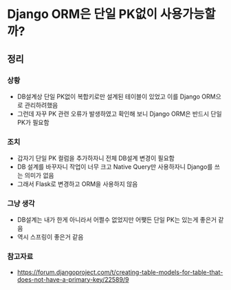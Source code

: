 # Django ORM은 단일 PK없이 사용가능할까?

## 정리

### 상황

* DB설계상 단일 PK없이 복합키로만 설계된 테이블이 있었고 이를 Django ORM으로 관리하려했음
* 그런데 자꾸 PK 관련 오류가 발생하였고 확인해 보니 Django ORM은 반드시 단일 PK가 필요함

### 조치

* 갑자기 단일 PK 컬럼을 추가하자니 전체 DB설계 변경이 필요함
* DB 설계를 바꾸자니 작업이 너무 크고 Native Query만 사용하자니 Django를 쓰는 의미가 없음
* 그래서 Flask로 변경하고 ORM을 사용하지 않음

### 그냥 생각

* DB설계는 내가 한게 아니라서 어쩔수 없었지만 어쨎든 단일 PK는 있는게 좋은거 같음
* 역시 스프링이 좋은거 같음

### 참고자료

* <https://forum.djangoproject.com/t/creating-table-models-for-table-that-does-not-have-a-primary-key/22589/9>
